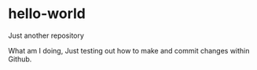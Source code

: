 # hello-world
Just another repository

What am I doing, Just testing out how to make and commit changes within Github.
